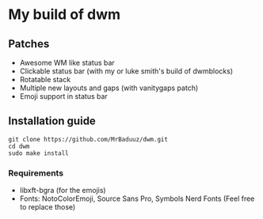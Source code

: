 # My build of dwm

## Patches

- Awesome WM like status bar
- Clickable status bar (with my or luke smith's build of dwmblocks)
- Rotatable stack
- Multiple new layouts and gaps (with vanitygaps patch)
- Emoji support in status bar

## Installation guide

```
git clone https://github.com/MrBaduuz/dwm.git
cd dwm
sudo make install
```

### Requirements

- libxft-bgra (for the emojis)
- Fonts: NotoColorEmoji, Source Sans Pro, Symbols Nerd Fonts (Feel free to replace those)
